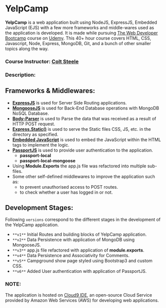 # YelpCamp

**YelpCamp** is a web application built using NodeJS, ExpressJS, Embedded JavaScript (EJS) with a few more frameworks and middle-wares used as the application is developed. It is made while pursuing [The Web Developer Bootcamp](https://www.udemy.com/the-web-developer-bootcamp/) course on [Udemy](https://www.udemy.com/). This 40+ hour course covers HTML, CSS, Javascript, Node, Express, MongoDB, Git, and a bunch of other smaller topics along the way.

### Course Instructor: [Colt Steele](https://www.linkedin.com/in/coltsteele/)

### Description:

## Frameworks & Middlewares:

* **[ExpressJS](https://expressjs.com/)** is used for Server Side Routing applications.
* **[MongooseJS](http://mongoosejs.com/)** is used for Back-End Database operations with MongoDB NoSQL Database.
* **[Body-Parser](https://github.com/expressjs/body-parser/)** is used to Parse the data that was received as a result of HTTP POST request.
* **[Express.Static()](https://expressjs.com/en/starter/static-files.html)** is used to serve the Static files CSS, JS, etc. in the directory as specified.
* **[Embedded JavaScript]()** is used to embed the JavaScript within the HTML tags to implement the logic.
* **[PassportJS](www.passportjs.org/)** is used to provide user authentication to the application.
	* **passport-local**
	* **passport-local-mongoose**
* Using **Module.Exports** the app.js file was refactored into multiple sub-files.
* Some other self-defined middlewares to improve the application such as:
	* to prevent unauthorised access to POST routes.
	* to check whether a user has logged in or not.

## Development Stages:

Following `versions` correspond to the different stages in the development of the YelpCamp application.

* `**v1**`  Initial Routes and building blocks of YelpCamp application.
* `**v2**`  Data Persistence with application of MongoDB using MongooseJS.
* `**v3**`  app.js file refactored with application of **module.exports**.
* `**v4**`  Data Persistence and Associativity for Comments.
* `**v5**`  Campground show page styled using Bootstrap3 and custom CSS.
* `**v6**`  Added User authentication with application of PassportJS.

### NOTE:

The application is hosted on [Cloud9 IDE](https://aws.amazon.com/cloud9/), an open-source Cloud Service provided by Amazon Web Services (AWS) for developing web applications.